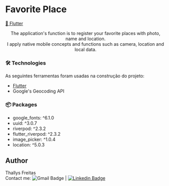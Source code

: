 # Favorite Place

<a href="https://flutter.dev/">📲 Flutter</a>
</h1>
<p align="center"> 
    The application's function is to register your favorite places with photo, name and location. <br />
    I apply native mobile concepts and functions such as camera, location and local data.
</p>

<!-- <h1 align="center">
  <img alt="WeatherDark" title="#DiarioAutista" src="./lib/assets/weather dark.png" />
  <img alt="WeatherLigth" title="#DiarioAutista" src="./lib/assets/weather ligth.png" />
</h1> -->

### 🛠 Technologies

As seguintes ferramentas foram usadas na construção do projeto:

- [Flutter](https://flutter.dev/)
- Google's Geocoding API

### 📦 Packages
  - google_fonts: ^6.1.0 <br />
  - uuid: ^3.0.7 <br />
  - riverpod: ^2.3.2 <br />
  - flutter_riverpod: ^2.3.2 <br />
  - image_picker: ^1.0.4 <br />
  - location: ^5.0.3 <br />

## Author
  Thallys Freitas  <br/>
  Contact me: ![Gmail Badge](https://img.shields.io/badge/thallys%40hotmail.com-E--mail-green?style=flat-square&logo=Gmail&logoColor=white&link=mailto:thallys@hotmail.com) |
[![Linkedin Badge](https://img.shields.io/badge/Thallys-LinkedIn-blue?style=flat-square&logo=Linkedin&logoColor=white&link=https://www.linkedin.com/in/thallys-freitas-87155074/)](https://www.linkedin.com/in/thallys-freitas-87155074/)
